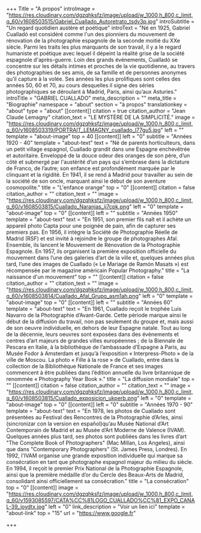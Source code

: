 +++
Title = "A propos"
introImage = "https://res.cloudinary.com/dgzqhksfz/image/upload/w_1000,h_800,c_limit,q_60/v1608503515/Gabriel_Cuallado_Autoretrato_tsdv3p.jpg"
introSubtitle = "Un regard quotidien austère et poétique"
introText = "Né en 1925, Gabriel Cualladó est considéré comme l'un des pionniers du mouvement de rénovation de la photographie espagnole de la seconde moitié du XXe siècle. Parmi les traits les plus marquants de son travail, il y a le regard humaniste et poétique avec lequel il dépeint la réalité grise de la société espagnole d'après-guerre. Loin des grands événements, Cualladó se concentre sur les détails intimes et proches de la vie quotidienne, au travers des photographies de ses amis, de sa famille et de personnes anonymes qu’il capture à la volée. Ses années les plus prolifiques sont celles des années 50, 60 et 70, au cours desquelles il signe des séries photographiques se déroulant à Madrid, Paris, ainsi qu’aux Asturies."
introTitle = "GABRIEL CUALLADO"
meta_description = ""
meta_title = "Biographie"
namespace = "about"
section = "à propos"
translationkey = "about"
type = "about"
[[content]]
citation = true
citation_author = "Jean Claude Lemagny"
citation_text = "LE MYSTÈRE DE LA SIMPLICITÉ."
image = "https://res.cloudinary.com/dgzqhksfz/image/upload/w_1000,h_800,c_limit,q_60/v1608503319/PORTRAIT_LEMAGNY_cuallado_l77gu5.jpg"
left = ""
template = "about-image"
top = 40
[[content]]
left = "0"
subtitle = "Années 1920 - 40"
template = "about-text"
text = "Né de parents horticulteurs, dans un petit village espagnol, Cuallado grandit dans une Espagne enchevêtrée et autoritaire. Enveloppé de la douce odeur des oranges de son père, d’un côté et submergé par l'austérité d’un pays qui s’embrase dans la dictature de Franco, de l’autre; son enfance est profondément marquée par le clinquant et la rigidité. En 1941, il se rend à Madrid pour travailler au sein de la société de son oncle, marquant ainsi le début de son aventure cosmopolite."
title = "L'enfance orange"
top = "0"
[[content]]
citation = false
citation_author = ""
citation_text = ""
image = "https://res.cloudinary.com/dgzqhksfz/image/upload/w_1000,h_800,c_limit,q_60/v1608503815/Cuallado_Naranjas_ij7cpk.png"
left = "0"
template = "about-image"
top = "0"
[[content]]
left = ""
subtitle = "Années 1950"
template = "about-text"
text = "En 1951, son premier fils naît et il achète un appareil photo Capta pour une poignée de pain, afin de capturer ses premiers pas. En 1956, il intègre la Société de Photographie Réelle de Madrid (RSF) et est invité à rejoindre le groupe de photographes Afal. Ensemble, ils lancent le Mouvement de Rénovation de la Photographie Espagnole. En 1957, ils organisent la première exposition officielle du mouvement dans l’une des galeries d’art de la ville et, quelques années plus tard, l’une des images de Cuallado (« Le Mariage de Ramón Masats ») est récompensée par le magazine américain Popular Photography."
title = "La naissance d'un mouvement"
top = ""
[[content]]
citation = false
citation_author = ""
citation_text = ""
image = "https://res.cloudinary.com/dgzqhksfz/image/upload/w_1000,h_800,c_limit,q_60/v1608503814/Cuallado_Afal_Grupo_asm1ah.png"
left = "0"
template = "about-image"
top = "0"
[[content]]
left = ""
subtitle = "Années 60"
template = "about-text"
text = "En 1961, Cuallado reçoit le trophée Luis Navarro de la Photographie d’Avant-Garde. Cette période marque ainsi le début de la diffusion du travail, non pas seulement du groupe et, mais aussi de son oeuvre individuelle, en dehors de leur Espagne natale. Tout au long de la décennie, leurs oeuvres sont exposées dans des évènements et centres d’art majeurs de grandes villes européennes ; de la Biennale de Pescara en Italie, à la bibliothèque de l’ambassade d’Espagne à Paris, au Musée Fodor à Amsterdam et jusqu’à l’exposition « Interpress-Photo » de la ville de Moscou. La photo « Fille à la rose » de Cuallado, entre dans la collection de la Bibliothèque Nationale de France et ses images commencent à être publiées dans l’édition annuelle du livre britannique de renommée « Photography Year Book »."
title = "La diffusion mondiale"
top = ""
[[content]]
citation = false
citation_author = ""
citation_text = ""
image = "https://res.cloudinary.com/dgzqhksfz/image/upload/w_1000,h_800,c_limit,q_60/v1608503815/Cuallado_exposicion_ukperb.png"
left = "0"
template = "about-image"
top = "0"
[[content]]
left = "0"
subtitle = "Années 1970 - 90"
template = "about-text"
text = "En 1978, les photos de Cuallado sont présentées au Festival des Rencontres de la Photographie d’Arles, ainsi (sincronizar con la version en español)qu’au Musée National d’Art Contemporain de Madrid et au Musée d’Art Moderne de Valence (IVAM). Quelques années plus tard, ses photos sont publiées dans les livres d’art \"The Complete Book of Photographers\" (Mac Millan, Los Angeles), ainsi que dans \"Contemporary Photographers\" (St. James Press, Londres). En 1992, l'IVAM organise une grande exposition individuelle qui marque sa consécration en tant que photographe espagnol majeur du milieu du siècle. En 1994, il reçoit le premier Prix National de la Photographie Espagnole, ainsi que la première médaille d’or du Cercle des Beaux-Arts de Madrid, consolidant ainsi officiellement sa consécration."
title = "La consécration"
top = "0"
[[content]]
image = "https://res.cloudinary.com/dgzqhksfz/image/upload/w_1000,h_800,c_limit,q_60/v1593085597/CATA%CC%81LOGO_CUALLADO%CC%81_EXPO_CANAL-39_joydtx.jpg"
left = "0"
link_description = "Voir un lien ici"
template = "about-link"
top = "15"
url = "https://www.google.fr"

+++
